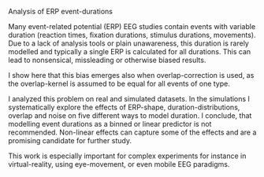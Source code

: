 Analysis of ERP event-durations 

Many event-related potential (ERP) EEG studies contain events with variable duration (reaction times, fixation durations, stimulus durations, movements). Due to a lack of analysis tools or plain unawareness, this duration is rarely modelled and typically a single ERP is calculated for all durations. This can lead to nonsensical, missleading or otherwise biased results.

I show here that this bias emerges also when overlap-correction is used, as the overlap-kernel is assumed to be equal for all events of one type.

I analyzed this problem on real and simulated datasets. In the simulations I systematically explore the effects of ERP-shape, duration-distributions, overlap and noise on five different ways to model duration. I conclude, that modelling event durations as a binned or linear predictor is not recommended. Non-linear effects can capture some of the effects and are a promising candidate for further study.

This work is especially important for complex experiments for instance in virtual-reality, using eye-movement, or even mobile EEG paradigms.